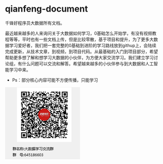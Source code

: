 # qianfeng-document
千锋好程序员大数据所有文档。

最近越来越多的人来询问关于大数据如何学习，0基础怎么开始学，有没有视频教程等等，平时也有一些文档上传，但是比较零散，基于项目和提升，为了更多大数据学习爱好者，我们把一套完整的0基础到进阶的学习路线放到githup上，会陆续完成更新，从技术文章，到视频，到项目代码。从最基础的入门到项目部分，希望帮助更多想了解和想学习大数据的小伙伴，为方便大家交流学习。我们建立学习讨论组，有什么问题可以交流和解答。希望越来越多的小伙伴参与到大数据和人工智能学习中来。

- Ps：部分核心内容可能不方便传播，只能学习

![img](img/01.png)